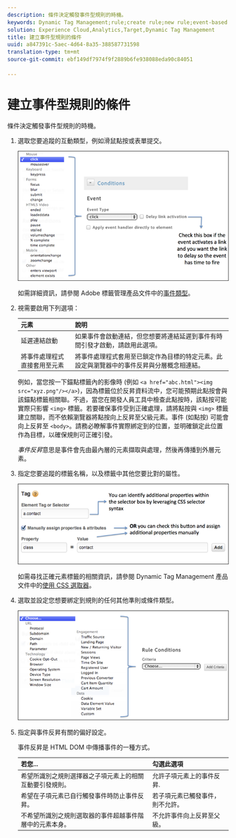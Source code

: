```yaml
---
description: 條件決定觸發事件型規則的時機。
keywords: Dynamic Tag Management;rule;create rule;new rule;event-based rule;delay link activation;apply event handler directly to element;bubbling;event bubbling
solution: Experience Cloud,Analytics,Target,Dynamic Tag Management
title: 建立事件型規則的條件
uuid: a847391c-5aec-4d64-8a35-388587731598
translation-type: tm+mt
source-git-commit: ebf149df7974f9f2889b6fe938088eda90c84051

---
```



# 建立事件型規則的條件

條件決定觸發事件型規則的時機。

1. 選取您要追蹤的互動類型，例如滑鼠點按或表單提交。

   ![](assets/condition-event-based.png)

   如需詳細資訊，請參閱 Adobe 標籤管理產品文件中的[事件類型](https://marketing.adobe.com/resources/help/zh_TW/dtm/event_types.html)。

1. 視需要啟用下列選項：

   | 元素 | 說明 |
   |--- |--- |
   | 延遲連結啟動 | 如果事件會啟動連結，但您想要將連結延遲到事件有時間引發才啟動，請啟用此選項。 |
   | 將事件處理程式直接套用至元素 | 將事件處理程式套用至已鎖定作為目標的特定元素。此設定與瀏覽器中的事件反昇與分層概念相連結。 |

   例如，當您按一下錨點標籤內的影像時 (例如 `<a href="abc.html"><img src="xyz.png"/></a>`)，因為標籤位於反昇資料流中，您可能預期此點按會與該錨點標籤相關聯。不過，當您在開發人員工具中檢查此點按時，該點按可能實際只影響 `<img>` 標籤。若要確保事件受到正確處理，請將點按與 `<img>` 標籤建立關聯，而不依賴瀏覽器將點按向上反昇至父級元素。事件 (如點按) 可能會向上反昇至 `<body>`。請務必瞭解事件實際綁定到的位置，並明確鎖定此位置作為目標，以確保規則可正確引發。

   *事件反昇*&#x200B;意思是事件會先由最內層的元素擷取與處理，然後再傳播到外層元素。

1. 指定您要追蹤的標籤名稱，以及標籤中其他您要比對的屬性。

   ![](assets/condition-event-based2.png)

   如需尋找正確元素標籤的相關資訊，請參閱 Dynamic Tag Management 產品文件中的[使用 CSS 選取器](https://marketing.adobe.com/resources/help/zh_TW/dtm/css-selector.html)。

1. 選取並設定您想要綁定到規則的任何其他準則或條件類型。

   ![](assets/condition-event-based3.png)

1. 指定與事件反昇有關的偏好設定。

   事件反昇是 HTML DOM 中傳播事件的一種方式。

   | 若您... | 勾選此選項 |
   |--- |--- |
   | 希望所識別之規則選擇器之子項元素上的相關互動要引發規則。 | 允許子項元素上的事件反昇. |
   | 希望在子項元素已自行觸發事件時防止事件反昇。 | 若子項元素已觸發事件，則不允許。 |
   | 不希望所識別之規則選取器的事件超越事件階層中的元素本身。 | 不允許事件向上反昇至父級。 |
